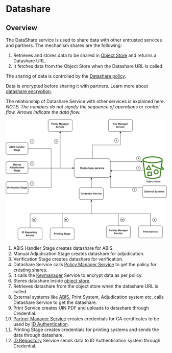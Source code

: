 # Datashare

## Overview

The DataShare service is used to share data with other entrusted services and partners. The mechanism shares are the following:

1. Retrieves and stores data to be shared in [Object Store](persistence/object-store.md) and returns a Datashare URL.
2. It fetches data from the Object Store when the Datashare URL is called.

The sharing of data is controlled by the [Datashare policy](partner-management-services/pms-existing/partner-policies.md#datashare-policy).

Data is encrypted before sharing it with partners. Learn more about [datashare encryption](../privacy-and-security/data-protection.md#datashare).

The relationship of Datashare Service with other services is explained here. _NOTE: The numbers do not signify the sequence of operations or control flow. Arrows indicate the data flow._

![](../.gitbook/assets/datashare.png)

1. ABIS Handler Stage creates datashare for ABIS.
2. Manual Adjudication Stage creates datashare for adjudication.
3. Verification Stage creates datashare for verification.
4. Datashare Service calls [Policy Manager Service](partner-management-services/#policy-management-service) to get the policy for creating shares.
5. It calls the [Keymanager](keymanager/) Service to encrypt data as per policy.
6. Stores datashare inside [object store](persistence/object-store.md).
7. Retrieves datashare from the object store when the datashare URL is called.
8. External systems like [ABIS](../biometrics/abis.md), Print System, Adjudication system etc. calls Datashare Service to get the datashare.
9. Print Service creates UIN PDF and uploads to datashare through Credential.
10. [Partner Manager Service](partner-management-services/) creates credentials for CA certificates to be used by [ID Authentication](../id-authentication.md).
11. Printing Stage creates credentials for printing systems and sends the data through datashare.
12. [ID Repository](id-repository/) Service sends data to ID Authentication system through Credential.
